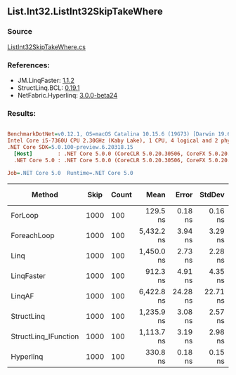 ﻿## List.Int32.ListInt32SkipTakeWhere

### Source
[ListInt32SkipTakeWhere.cs](../LinqBenchmarks/List/Int32/ListInt32SkipTakeWhere.cs)

### References:
- JM.LinqFaster: [1.1.2](https://www.nuget.org/packages/JM.LinqFaster/1.1.2)
- StructLinq.BCL: [0.19.1](https://www.nuget.org/packages/StructLinq.BCL/0.19.1)
- NetFabric.Hyperlinq: [3.0.0-beta24](https://www.nuget.org/packages/NetFabric.Hyperlinq/3.0.0-beta24)

### Results:
``` ini

BenchmarkDotNet=v0.12.1, OS=macOS Catalina 10.15.6 (19G73) [Darwin 19.6.0]
Intel Core i5-7360U CPU 2.30GHz (Kaby Lake), 1 CPU, 4 logical and 2 physical cores
.NET Core SDK=5.0.100-preview.6.20318.15
  [Host]        : .NET Core 5.0.0 (CoreCLR 5.0.20.30506, CoreFX 5.0.20.30506), X64 RyuJIT
  .NET Core 5.0 : .NET Core 5.0.0 (CoreCLR 5.0.20.30506, CoreFX 5.0.20.30506), X64 RyuJIT

Job=.NET Core 5.0  Runtime=.NET Core 5.0  

```
|               Method | Skip | Count |       Mean |    Error |   StdDev | Ratio | RatioSD |  Gen 0 | Gen 1 | Gen 2 | Allocated |
|--------------------- |----- |------ |-----------:|---------:|---------:|------:|--------:|-------:|------:|------:|----------:|
|              ForLoop | 1000 |   100 |   129.5 ns |  0.18 ns |  0.16 ns |  1.00 |    0.00 |      - |     - |     - |         - |
|          ForeachLoop | 1000 |   100 | 5,432.2 ns |  3.94 ns |  3.29 ns | 41.94 |    0.05 | 0.0153 |     - |     - |      40 B |
|                 Linq | 1000 |   100 | 1,450.0 ns |  2.73 ns |  2.28 ns | 11.20 |    0.02 | 0.0725 |     - |     - |     152 B |
|           LinqFaster | 1000 |   100 |   912.3 ns |  4.91 ns |  4.35 ns |  7.04 |    0.03 | 0.7458 |     - |     - |    1560 B |
|               LinqAF | 1000 |   100 | 6,422.8 ns | 24.28 ns | 22.71 ns | 49.58 |    0.19 |      - |     - |     - |         - |
|           StructLinq | 1000 |   100 | 1,235.9 ns |  3.08 ns |  2.57 ns |  9.54 |    0.02 | 0.0458 |     - |     - |      96 B |
| StructLinq_IFunction | 1000 |   100 | 1,113.7 ns |  3.19 ns |  2.98 ns |  8.60 |    0.02 | 0.0458 |     - |     - |      96 B |
|            Hyperlinq | 1000 |   100 |   330.8 ns |  0.18 ns |  0.15 ns |  2.55 |    0.00 |      - |     - |     - |         - |
